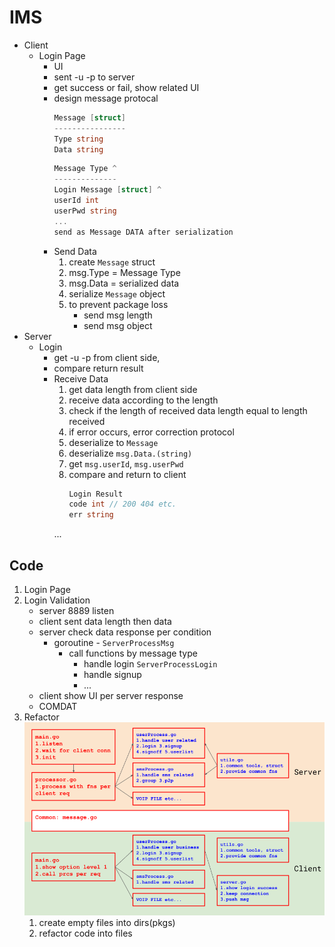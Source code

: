 # IMS


- Client
    - Login Page
        - UI
        - sent -u -p to server
        - get success or fail, show related UI
        - design message protocal
          ```go
          Message [struct]
          ----------------
          Type string
          Data string
          ```  
          ```go
          Message Type ^
          --------------
          Login Message [struct] ^
          userId int
          userPwd string
          ...
          send as Message DATA after serialization
          ``` 
        - Send Data
            1. create `Message` struct
            2. msg.Type = Message Type
            3. msg.Data = serialized data
            4. serialize `Message` object
            5. to prevent package loss
                - send msg length
                - send msg object
- Server
    - Login
        - get -u -p from client side,
        - compare return result
        - Receive Data
            1. get data length from client side
            2. receive data according to the length
            3. check if the length of received data length equal to length received
            4. if error occurs, error correction protocol
            5. deserialize to `Message`
            6. deserialize `msg.Data.(string)`
            7. get `msg.userId`, `msg.userPwd`
            8. compare and return to client
                ```go
                Login Result
                code int // 200 404 etc.
                err string
                ```
            ...
          

## Code
1. Login Page
2. Login Validation
    - server 8889 listen
    - client sent data length then data
    - server check data response per condition
        - goroutine - `ServerProcessMsg`
            - call functions by message type
                - handle login `ServerProcessLogin`
                - handle signup
                - ...
    - client show UI per server response
    - COMDAT
3. Refactor
   ![ims_refactor](src/ims_refactor.png)
    1. create empty files into dirs(pkgs)
    2. refactor code into files
    